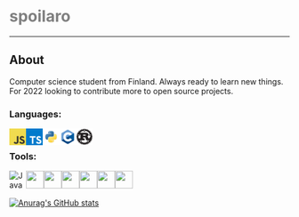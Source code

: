 # <spans style="color: grey" >spoilaro<span>

---

## About

Computer science student from Finland. Always ready to learn new things. For 2022 looking to contribute more to open source projects.

### Languages:

<img align="left" alt="Javascript" width="30px" src="https://raw.githubusercontent.com/github/explore/80688e429a7d4ef2fca1e82350fe8e3517d3494d/topics/javascript/javascript.png" />
<img align="left" alt="Typescript" width="30px" src="https://raw.githubusercontent.com/github/explore/80688e429a7d4ef2fca1e82350fe8e3517d3494d/topics/typescript/typescript.png" />
<img align="left" alt="python" width="30px" src="https://raw.githubusercontent.com/github/explore/80688e429a7d4ef2fca1e82350fe8e3517d3494d/topics/python/python.png" />
<img align="left" alt="c" width="30px" src="https://raw.githubusercontent.com/github/explore/80688e429a7d4ef2fca1e82350fe8e3517d3494d/topics/c/c.png" />
<img align="left" alt="rust" width="30px" src="https://raw.githubusercontent.com/github/explore/80688e429a7d4ef2fca1e82350fe8e3517d3494d/topics/rust/rust.png" />

<br />

### Tools:

<img align="left" alt="Java" width="30px" src="https://raw.githubusercontent.com/github/explore/80688e429a7d4ef2fca1e82350fe8e3517d3494d/topics/neovim/.png" />
<img height="32" align="left" width="32" src="https://unpkg.com/simple-icons@v6/icons/neovim.svg" />
<img height="32" align="left" width="32" src="https://unpkg.com/simple-icons@v6/icons/visualstudiocode.svg" />
<img height="32" align="left" width="32" src="https://unpkg.com/simple-icons@v6/icons/express.svg" />
<img height="32" align="left" width="32" src="https://unpkg.com/simple-icons@v6/icons/react.svg" />
<img height="32" align="left" width="32" src="https://unpkg.com/simple-icons@v6/icons/alacritty.svg" />
<img height="32" width="32" src="https://unpkg.com/simple-icons@v6/icons/mysql.svg" />

</br>

[![Anurag's GitHub stats](https://github-readme-stats.vercel.app/api?username=spoilaro&show_icons=true&theme=tokyonight)](https://github.com/anuraghazra/github-readme-stats)

[linkedin]: https://www.linkedin.com/in/haapanenjohannes/""
